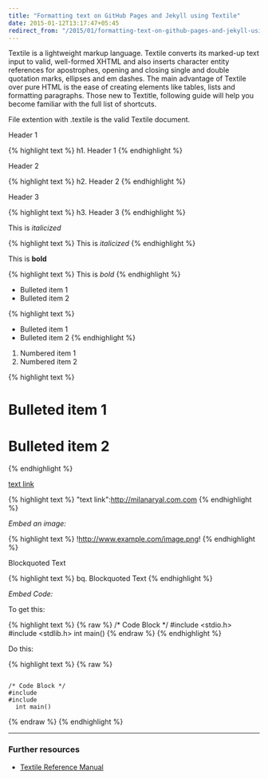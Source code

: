 ```yaml
---
title: "Formatting text on GitHub Pages and Jekyll using Textile"
date: 2015-01-12T13:17:47+05:45
redirect_from: "/2015/01/formatting-text-on-github-pages-and-jekyll-using-textile/"
---
```


Textile is a lightweight markup language. Textile converts its marked-up text input to valid, well-formed XHTML and also inserts character entity references for apostrophes, opening and closing single and double quotation marks, ellipses and em dashes. The main advantage of Textile over pure HTML is the ease of creating elements like tables, lists and formatting paragraphs. Those new to Textitle, following guide will help you become familiar with the full list of shortcuts.

File extention with .textile is the valid Textile document.

Header 1

{% highlight text %}
h1. Header 1
{% endhighlight %}

Header 2

{% highlight text %}
h2. Header 2
{% endhighlight %}

Header 3

{% highlight text %}
h3. Header 3
{% endhighlight %}

This is *italicized*

{% highlight text %}
This is _italicized_
{% endhighlight %}

This is **bold**

{% highlight text %}
This is *bold*
{% endhighlight %}

* Bulleted item 1
* Bulleted item 2

{% highlight text %}
* Bulleted item 1
* Bulleted item 2
{% endhighlight %}

1. Numbered item 1
2. Numbered item 2

{% highlight text %}
# Bulleted item 1
# Bulleted item 2
{% endhighlight %}

[text link](http://milanaryal.com.com)

{% highlight text %}
"text link":http://milanaryal.com.com
{% endhighlight %}

*Embed an image:*

{% highlight text %}
!http://www.example.com/image.png!
{% endhighlight %}

Blockquoted Text

{% highlight text %}
bq. Blockquoted Text
{% endhighlight %}

*Embed Code:*

To get this:

{% highlight text %}
{% raw %}
/* Code Block */
#include <stdio.h>
#include <stdlib.h>
  int main()
{% endraw %}
{% endhighlight %}

Do this:

{% highlight text %}
{% raw %}
<pre><code>
/* Code Block */
#include <stdio.h>
#include <stdlib.h>
  int main()
</code></pre>
{% endraw %}
{% endhighlight %}

---

### Further resources

* [Textile Reference Manual](http://redcloth.org/textile)
